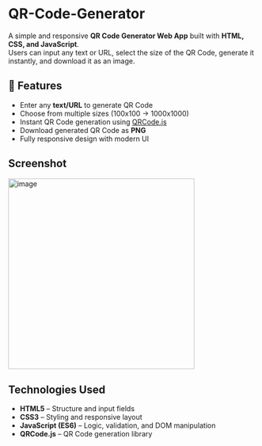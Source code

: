 # QR-Code-Generator
A simple and responsive **QR Code Generator Web App** built with **HTML, CSS, and JavaScript**.  
Users can input any text or URL, select the size of the QR Code, generate it instantly, and download it as an image.  

## 🚀 Features
- Enter any **text/URL** to generate QR Code  
- Choose from multiple sizes (100x100 → 1000x1000)  
- Instant QR Code generation using [QRCode.js](https://github.com/davidshimjs/qrcodejs)  
- Download generated QR Code as **PNG**  
- Fully responsive design with modern UI  

## Screenshot
<img width="376" height="385" alt="image" src="https://github.com/user-attachments/assets/a9242fce-a0dd-47c2-aacb-da4694b0f050" />

## Technologies Used
- **HTML5** – Structure and input fields  
- **CSS3** – Styling and responsive layout  
- **JavaScript (ES6)** – Logic, validation, and DOM manipulation  
- **QRCode.js** – QR Code generation library  
